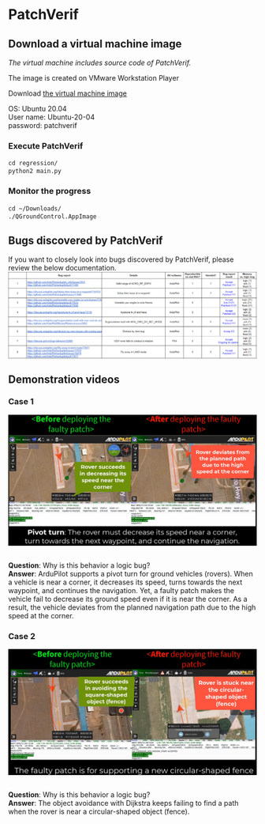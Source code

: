 # PatchVerif

## Download a virtual machine image
*The virtual machine includes source code of PatchVerif.* <br>

The image is created on VMware Workstation Player

Download <a href="https://purdue0-my.sharepoint.com/:u:/g/personal/kim2956_purdue_edu/EV1WfJvUrL1GnCfzQackHe8BJS25qPhSKoKahAEtdiL7AA?e=JwNdvA">the virtual machine image</a>

OS: Ubuntu 20.04 <br>
User name: Ubuntu-20-04 <br>
password: patchverif <br>

### Execute PatchVerif
```
cd regression/
python2 main.py
```

### Monitor the progress
```
cd ~/Downloads/
./QGroundControl.AppImage
```

## Bugs discovered by PatchVerif
If you want to closely look into bugs discovered by PatchVerif, please review the below documentation.
<a href="https://docs.google.com/spreadsheets/d/1nQhRz0iBTVufcCODja9ppppycSP4fNtPbTJnFY7lnMw/edit?usp=sharing" target="_blank"> <img align="center" width="820"  src="https://github.com/purseclab/PatchVerif/blob/main/Bugs_discovered_by_PatchVerif.png"> </a>

## Demonstration videos
### Case 1
<a href="https://youtu.be/TWK5lFPlLB4" target="_blank"> <img align="center" width="820"  src="https://github.com/purseclab/PatchVerif/blob/main/demo_pivot_turn.png"> </a>

<br><b>Question</b>: Why is this behavior a logic bug? <br>
<b>Answer</b>: ArduPilot supports a pivot turn for ground vehicles (rovers). When a vehicle is near a corner, it decreases its speed, turns towards the next waypoint, and continues the navigation. Yet, a faulty patch makes the vehicle fail to decrease its ground speed even if it is near the corner. As a result, the vehicle deviates from the planned navigation path due to the high speed at the corner.


### Case 2
<a href="https://youtu.be/htnWzS4hoCs" target="_blank"> <img align="center" width="820"  src="https://github.com/purseclab/PatchVerif/blob/main/demo_Dijkstra.png"> </a>

<br> <b>Question</b>: Why is this behavior a logic bug? <br>
<b>Answer</b>: The object avoidance with Dijkstra keeps failing to find a path when the rover is near a circular-shaped object (fence).

